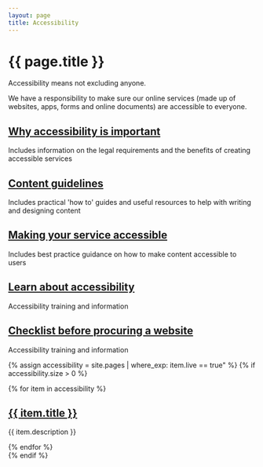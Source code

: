 ```yaml
---
layout: page
title: Accessibility
---
```


# {{ page.title }}

Accessibility means not excluding anyone. 

We have a responsibility to make sure our online services (made up of websites, apps, forms and online documents) are accessible to everyone. 

<div class="previews">
  <div class="preview">
    <h2 class="sub-section-heading"><a href="/essex-service-transformation-playbook/Accessibility/Why-accessibility-is-important">Why accessibility is important</a></h2>
    <p>Includes information on the legal requirements and the benefits of creating accessible services</p>
  </div>
  <div class="preview">
    <h2 class="sub-section-heading"><a href="/essex-service-transformation-playbook/Content-style-guide/Content-guidelines">Content guidelines</a></h2>
    <p>Includes practical 'how to' guides and useful resources to help with writing and designing content</p>
  </div>
  <div class="preview">
    <h2 class="sub-section-heading"><a href="/essex-service-transformation-playbook/Accessibility/Making-your-service-accessible">Making your service accessible</a></h2>
    <p>Includes best practice guidance on how to make content accessible to users</p>
  </div>

  <div class="preview">
    <h2 class="sub-section-heading"><a href="/essex-service-transformation-playbook/Accessibility/Learn-about-accessiblity">Learn about accessibility</a></h2>
    <p>Accessibility training and information</p>
  </div>
    <div class="preview">
    <h2 class="sub-section-heading"><a href="/essex-service-transformation-playbook/Accessibility/Learn-about-accessiblity">Checklist before procuring a website</a></h2>
    <p>Accessibility training and information</p>
  </div>
</div>

{% assign accessibility = site.pages | where_exp: item.live == true" %}
{% if accessibility.size > 0 %}
  <div class="previews">
    {% for item in accessibility %}
      <div class="preview">
        <h2 class="sub-section-heading"><a href="{{ item.url }}">
        {{ item.title }}
        </a>
        </h2>
        <p>{{ item.description }}</p>
      </div>
    {% endfor %}
  </div>
{% endif %}

